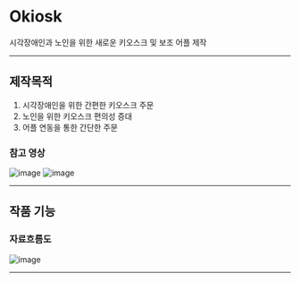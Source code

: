 # Okiosk
시각장애인과 노인을 위한 새로운 키오스크 및 보조 어플 제작 

---
## 제작목적
1. 시각장애인을 위한 간편한 키오스크 주문
2. 노인을 위한 키오스크 편의성 증대
3. 어플 연동을 통한 간단한 주문

### 참고 영상
![image](https://github.com/Tharsis01/Okiosk/assets/113442040/46962163-2ead-4977-89d5-d313ad2be4f2)
![image](https://github.com/Tharsis01/Okiosk/assets/113442040/441bd147-475b-439a-9e21-336b0a4df25f)



---
## 작품 기능
### 자료흐름도
![image](https://github.com/Tharsis01/Okiosk/assets/113442040/6b2e7635-189c-4e55-8ed8-23404785ba3e)

---
